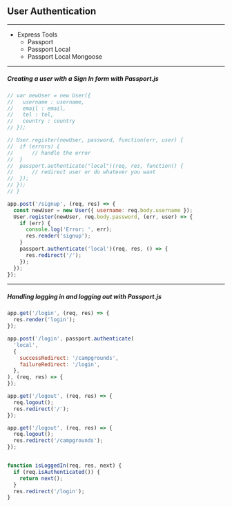 ## User Authentication
___
* Express Tools
  * Passport
  * Passport Local
  * Passport Local Mongoose
___
##### Creating a user with a Sign In form with Passport.js

```js
// var newUser = new User({
//   username : username,
//   email : email,
//   tel : tel,
//   country : country
// });

// User.register(newUser, password, function(err, user) {
//  if (errors) {
//      // handle the error
//  }
//  passport.authenticate("local")(req, res, function() {
//      // redirect user or do whatever you want
//  });
// });
// }

app.post('/signup', (req, res) => {
  const newUser = new User({ username: req.body.username });
  User.register(newUser, req.body.password, (err, user) => {
    if (err) {
      console.log('Error: ', err);
      res.render('signup');
    }
    passport.authenticate('local')(req, res, () => {
      res.redirect('/');
    });
  });
});
```
___
##### Handling logging in and logging out with Passport.js

```js
app.get('/login', (req, res) => {
  res.render('login');
});

app.post('/login', passport.authenticate(
  'local',
  {
    successRedirect: '/campgrounds',
    failureRedirect: '/login',
  },
), (req, res) => {
});

app.get('/logout', (req, res) => {
  req.logout();
  res.redirect('/');
});

app.get('/logout', (req, res) => {
  req.logout();
  res.redirect('/campgrounds');
});


function isLoggedIn(req, res, next) {
  if (req.isAuthenticated()) {
    return next();
  }
  res.redirect('/login');
}
```